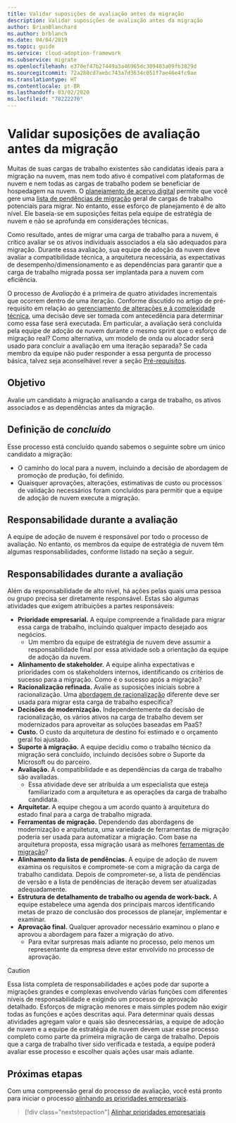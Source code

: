 ```yaml
---
title: Validar suposições de avaliação antes da migração
description: Validar suposições de avaliação antes da migração
author: BrianBlanchard
ms.author: brblanch
ms.date: 04/04/2019
ms.topic: guide
ms.service: cloud-adoption-framework
ms.subservice: migrate
ms.openlocfilehash: e370ef47b27449a3a46965dc309403a09fb3829d
ms.sourcegitcommit: 72a280cd7aebc743a7d3634c051f7ae46e4fc9ae
ms.translationtype: HT
ms.contentlocale: pt-BR
ms.lasthandoff: 03/02/2020
ms.locfileid: "78222270"
---
```

# <a name="validate-assessment-assumptions-before-migration"></a>Validar suposições de avaliação antes da migração

Muitas de suas cargas de trabalho existentes são candidatas ideais para a migração na nuvem, mas nem todo ativo é compatível com plataformas de nuvem e nem todas as cargas de trabalho podem se beneficiar de hospedagem na nuvem. O [planejamento de acervo digital](../../../digital-estate/index.md) permite que você gere uma [lista de pendências de migração](../prerequisites/technical-complexity.md#migration-backlog-aligning-business-priorities-and-timing) geral de cargas de trabalho potenciais para migrar. No entanto, esse esforço de planejamento é de alto nível. Ele baseia-se em suposições feitas pela equipe de estratégia de nuvem e não se aprofunda em considerações técnicas.

Como resultado, antes de migrar uma carga de trabalho para a nuvem, é crítico avaliar se os ativos individuais associados a ela são adequados para migração. Durante essa avaliação, sua equipe de adoção da nuvem deve avaliar a compatibilidade técnica, a arquitetura necessária, as expectativas de desempenho/dimensionamento e as dependências para garantir que a carga de trabalho migrada possa ser implantada para a nuvem com eficiência.

O processo de *Avaliação* é a primeira de quatro atividades incrementais que ocorrem dentro de uma iteração. Conforme discutido no artigo de pré-requisito em relação ao [gerenciamento de alterações e à complexidade técnica](../prerequisites/technical-complexity.md), uma decisão deve ser tomada com antecedência para determinar como essa fase será executada. Em particular, a avaliação será concluída pela equipe de adoção de nuvem durante o mesmo sprint que o esforço de migração real? Como alternativa, um modelo de onda ou alocador será usado para concluir a avaliação em uma iteração separada? Se cada membro da equipe não puder responder a essa pergunta de processo básica, talvez seja aconselhável rever a seção [Pré-requisitos](../prerequisites/index.md).

## <a name="objective"></a>Objetivo

Avalie um candidato à migração analisando a carga de trabalho, os ativos associados e as dependências antes da migração.

## <a name="definition-of-done"></a>Definição de *concluído*

Esse processo está concluído quando sabemos o seguinte sobre um único candidato a migração:

- O caminho do local para a nuvem, incluindo a decisão de abordagem de promoção de produção, foi definido.
- Quaisquer aprovações, alterações, estimativas de custo ou processos de validação necessários foram concluídos para permitir que a equipe de adoção de nuvem execute a migração.

## <a name="accountability-during-assessment"></a>Responsabilidade durante a avaliação

A equipe de adoção de nuvem é responsável por todo o processo de avaliação. No entanto, os membros da equipe de estratégia de nuvem têm algumas responsabilidades, conforme listado na seção a seguir.

## <a name="responsibilities-during-assessment"></a>Responsabilidades durante a avaliação

Além da responsabilidade de alto nível, há ações pelas quais uma pessoa ou grupo precisa ser diretamente responsável. Estas são algumas atividades que exigem atribuições a partes responsáveis:

- **Prioridade empresarial.** A equipe compreende a finalidade para migrar essa carga de trabalho, incluindo qualquer impacto desejado aos negócios.
  - Um membro da equipe de estratégia de nuvem deve assumir a responsabilidade final por essa atividade sob a orientação da equipe de adoção da nuvem.
- **Alinhamento de stakeholder.** A equipe alinha expectativas e prioridades com os stakeholders internos, identificando os critérios de sucesso para a migração. Como é o sucesso após a migração?
- **Racionalização refinada.** Avalie as suposições iniciais sobre a racionalização. Uma [abordagem de racionalização](../../../digital-estate/rationalize.md) diferente deve ser usada para migrar esta carga de trabalho específica?
- **Decisões de modernização.** Independentemente da decisão de racionalização, os vários ativos na carga de trabalho devem ser modernizados para aproveitar as soluções baseadas em PaaS?
- **Custo.** O custo da arquitetura de destino foi estimado e o orçamento geral foi ajustado.
- **Suporte à migração.** A equipe decidiu como o trabalho técnico da migração será concluído, incluindo decisões sobre o Suporte da Microsoft ou do parceiro.
- **Avaliação.** A compatibilidade e as dependências da carga de trabalho são avaliadas.
  - Essa atividade deve ser atribuída a um especialista que esteja familiarizado com a arquitetura e as operações da carga de trabalho candidata.
- **Arquitetar.** A equipe chegou a um acordo quanto à arquitetura do estado final para a carga de trabalho migrada.
- **Ferramentas de migração.** Dependendo das abordagens de modernização e arquitetura, uma variedade de ferramentas de migração poderia ser usada para automatizar a migração. Com base na arquitetura proposta, essa migração usará as melhores [ferramentas de migração](../../../decision-guides/migrate-decision-guide/index.md)?
- **Alinhamento da lista de pendências.** A equipe de adoção de nuvem examina os requisitos e compromete-se com a migração da carga de trabalho candidata. Depois de comprometer-se, a lista de pendências de versão e a lista de pendências de iteração devem ser atualizadas adequadamente.
- **Estrutura de detalhamento de trabalho ou agenda de work-back.** A equipe estabelece uma agenda dos principais marcos identificando metas de prazo de conclusão dos processos de planejar, implementar e examinar.
- **Aprovação final.** Qualquer aprovador necessário examinou o plano e aprovou a abordagem para fazer a migração do ativo.
  - Para evitar surpresas mais adiante no processo, pelo menos um representante da empresa deve estar envolvido no processo de aprovação.

> [!CAUTION]
> Essa lista completa de responsabilidades e ações pode dar suporte a migrações grandes e complexas envolvendo várias funções com diferentes níveis de responsabilidade e exigindo um processo de aprovação detalhado. Esforços de migração menores e mais simples podem não exigir todas as funções e ações descritas aqui. Para determinar quais dessas atividades agregam valor e quais são desnecessárias, a equipe de adoção de nuvem e a equipe de estratégia de nuvem devem usar esse processo completo como parte da primeira migração de carga de trabalho. Depois que a carga de trabalho tiver sido verificada e testada, a equipe poderá avaliar esse processo e escolher quais ações usar mais adiante.

## <a name="next-steps"></a>Próximas etapas

Com uma compreensão geral do processo de avaliação, você está pronto para iniciar o processo [alinhando as prioridades empresariais](./business-priorities.md).

> [!div class="nextstepaction"]
> [Alinhar prioridades empresariais](./business-priorities.md)
